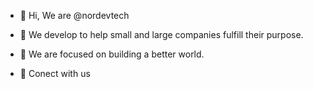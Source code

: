 - 👋 Hi, We are @nordevtech
- 🌱 We develop to help small and large companies fulfill their purpose.

- 👀 We are focused on building a better world.

- 💞️ Conect with us


<!---
nordevtech/nordevtech is a ✨ special ✨ repository because its `README.md` (this file) appears on your GitHub profile.
You can click the Preview link to take a look at your changes.
--->
